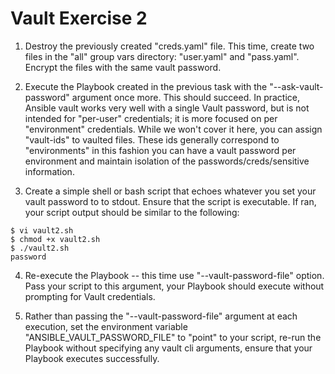# Vault Exercise 2

1. Destroy the previously created "creds.yaml" file. This time, create two files in the "all" group vars directory: "user.yaml" and "pass.yaml". Encrypt the files with the same vault password.

2. Execute the Playbook created in the previous task with the "--ask-vault-password" argument once more. This should succeed. In practice, Ansible vault works very well with a single Vault password, but is not intended for "per-user" credentials; it is more focused on per "environment" credentials. While we won't cover it here, you can assign "vault-ids" to vaulted files. These ids generally correspond to "environments" in this fashion you can have a vault password per environment and maintain isolation of the passwords/creds/sensitive information.

3. Create a simple shell or bash script that echoes whatever you set your vault password to to stdout. Ensure that the script is executable. If ran, your script output should be similar to the following:

```
$ vi vault2.sh
$ chmod +x vault2.sh
$ ./vault2.sh
password
```

4. Re-execute the Playbook -- this time use "--vault-password-file" option. Pass your script to this argument, your Playbook should execute without prompting for Vault credentials.

5. Rather than passing the "--vault-password-file" argument at each execution, set the environment variable "ANSIBLE_VAULT_PASSWORD_FILE" to "point" to your script, re-run the Playbook without specifying any vault cli arguments, ensure that your Playbook executes successfully.
